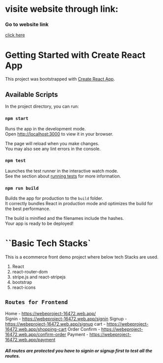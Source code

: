 # visite website through link:
### Go to website link 
[click here](https://webeproject-16472.web.app/)


# Getting Started with Create React App

This project was bootstrapped with [Create React App](https://github.com/facebook/create-react-app).

## Available Scripts

In the project directory, you can run:

### `npm start`

Runs the app in the development mode.\
Open [http://localhost:3000](http://localhost:3000) to view it in your browser.

The page will reload when you make changes.\
You may also see any lint errors in the console.

### `npm test`

Launches the test runner in the interactive watch mode.\
See the section about [running tests](https://facebook.github.io/create-react-app/docs/running-tests) for more information.

### `npm run build`

Builds the app for production to the `build` folder.\
It correctly bundles React in production mode and optimizes the build for the best performance.

The build is minified and the filenames include the hashes.\
Your app is ready to be deployed!

# ``Basic Tech Stacks`

This is a ecommerce front demo project where below tech Stacks are used.
1. React
2. react-router-dom
3. stripe.js and react-stripejs
4. bootstrap
5. react-icons

## `Routes for Frontend`

Home - https://webeproject-16472.web.app/  
Signin - https://webeproject-16472.web.app/signin
Signup - https://webeproject-16472.web.app/signup
cart - https://webeproject-16472.web.app/shopping-cart
Order Confirm - https://webeproject-16472.web.app/confirm-order
Payment - https://webeproject-16472.web.app/payment


##### All routes are protected you have to signin or signup first to test all the routes.



